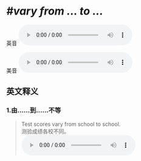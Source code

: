 # ***\#vary from ... to ...*** 
英音
<audio src="./media/vary from ... to ...1.aac" controls="controls"></audio>

美音
<audio src="./media/vary from ... to ...2.aac" controls="controls"></audio>



  

英文释义
---
### 1.**由……到……不等**  

 > Test scores vary from school to school.  
 > 测验成绩各校不同。    
<audio src="./media/vary51.aac" controls="controls"></audio>


